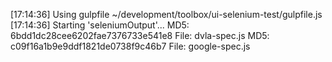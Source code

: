 [17:14:36] Using gulpfile ~/development/toolbox/ui-selenium-test/gulpfile.js
[17:14:36] Starting 'seleniumOutput'...
MD5: 6bdd1dc28cee6202fae7376733e541e8 File: dvla-spec.js
MD5: c09f16a1b9e9ddf1821de0738f9c46b7 File: google-spec.js
